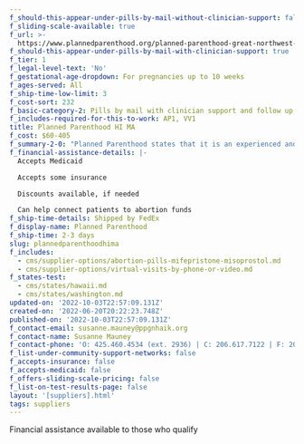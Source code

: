```yaml
---
f_should-this-appear-under-pills-by-mail-without-clinician-support: false
f_sliding-scale-available: true
f_url: >-
  https://www.plannedparenthood.org/planned-parenthood-great-northwest-hawaii-alaska-indiana-kentuck/patients/telehealth/telemab
f_should-this-appear-under-pills-by-mail-with-clinician-support: true
f_tier: 1
f_legal-level-text: 'No'
f_gestational-age-dropdown: For pregnancies up to 10 weeks
f_ages-served: All
f_ship-time-low-limit: 3
f_cost-sort: 232
f_basic-category-2: Pills by mail with clinician support and follow up services
f_includes-required-for-this-to-work: AP1, VV1
title: Planned Parenthood HI MA
f_cost: $60-405
f_summary-2-0: "Planned Parenthood states that it is an experienced and trusted abortion provider. \_We also provide online telemedicine appointments for medication abortion for patients who have early pregnancies and no medical contraindications. \_Medications and supplies are conveniently shipped to your home. \_Our fees include all follow up services to ensure you are doing well after your abortion, including follow up done by telemedicine or if necessary in one of our health centers.\n\nFor pregnancies of over 8 weeks from last menstrual period, we may ask you to get an ultrasound."
f_financial-assistance-details: |-
  Accepts Medicaid

  Accepts some insurance

  Discounts available, if needed

  Can help connect patients to abortion funds
f_ship-time-details: Shipped by FedEx
f_display-name: Planned Parenthood
f_ship-time: 2-3 days
slug: plannedparenthoodhima
f_includes:
  - cms/supplier-options/abortion-pills-mifepristone-misoprostol.md
  - cms/supplier-options/virtual-visits-by-phone-or-video.md
f_states-test:
  - cms/states/hawaii.md
  - cms/states/washington.md
updated-on: '2022-10-03T22:57:09.131Z'
created-on: '2022-06-20T20:22:23.748Z'
published-on: '2022-10-03T22:57:09.131Z'
f_contact-email: susanne.mauney@ppgnhaik.org
f_contact-name: Susanne Mauney
f_contact-phone: 'O: 425.460.4534 (ext. 2936) | C: 206.617.7122 | F: 206.788.8339'
f_list-under-community-support-networks: false
f_accepts-insurance: false
f_accepts-medicaid: false
f_offers-sliding-scale-pricing: false
f_list-on-test-results-page: false
layout: '[suppliers].html'
tags: suppliers
---
```


Financial assistance available to those who qualify
